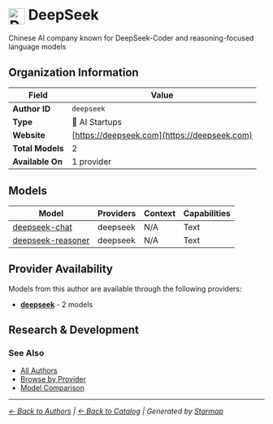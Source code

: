 # <img src="https://raw.githubusercontent.com/agentstation/starmap/master/internal/embedded/logos/deepseek.svg" alt="DeepSeek" width="32" height="32" style="vertical-align: middle;"> DeepSeek
  
  
  
Chinese AI company known for DeepSeek-Coder and reasoning-focused language models
  
  
## Organization Information
  
| Field | Value |
|---------|---------|
| **Author ID** | `deepseek` |
| **Type** | 🚀 AI Startups |
| **Website** | [https://deepseek.com](https://deepseek.com) |
| **Total Models** | 2 |
| **Available On** | 1 provider |

  
## Models
  
| Model | Providers | Context | Capabilities |
|---------|---------|---------|---------|
| [deepseek-chat](./models/deepseek-chat.md) | deepseek | N/A | Text |
| [deepseek-reasoner](./models/deepseek-reasoner.md) | deepseek | N/A | Text |

  
## Provider Availability
  
Models from this author are available through the following providers:
  
  
- **[deepseek](../../providers/deepseek/)** - 2 models
  
## Research & Development
  

  
### See Also
  
- [All Authors](../)
- [Browse by Provider](../../providers/)
- [Model Comparison](../../models/)
  
---
*_[← Back to Authors](../) | [← Back to Catalog](../../) | Generated by [Starmap](https://github.com/agentstation/starmap)_*